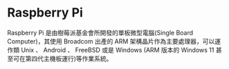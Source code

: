 # Raspberry Pi
Raspberry Pi 是由樹莓派基金會所開發的單板微型電腦(Single Board Computer)，其使用 Broadcom 出產的 ARM 架構晶片作為主要處理器，可以運作類 Unix 、 Android 、 FreeBSD 或是 Windows (ARM 版本的 Windows 11 甚至可在第四代主機板運行)等作業系統。